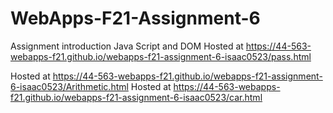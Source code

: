# WebApps-F21-Assignment-6
Assignment introduction Java Script and DOM
Hosted at https://44-563-webapps-f21.github.io/webapps-f21-assignment-6-isaac0523/pass.html

Hosted at https://44-563-webapps-f21.github.io/webapps-f21-assignment-6-isaac0523/Arithmetic.html
Hosted at https://44-563-webapps-f21.github.io/webapps-f21-assignment-6-isaac0523/car.html
